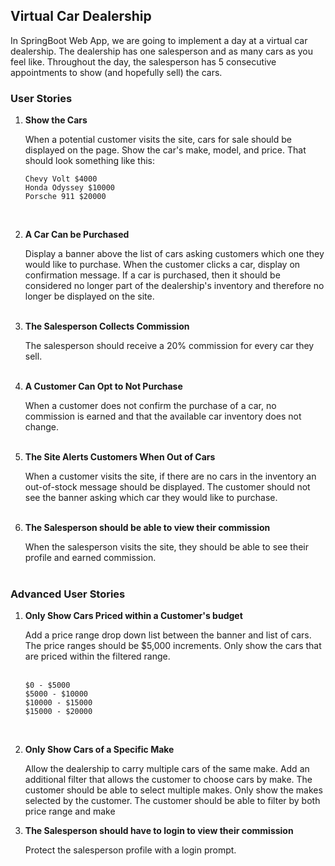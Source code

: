 ## Virtual Car Dealership

In SpringBoot Web App, we are going to implement a day at a virtual car dealership.  The dealership has one salesperson and as many cars as you feel like.  Throughout the day, the salesperson has 5 consecutive appointments to show (and hopefully sell) the cars.

### User Stories
1. **Show the Cars**

   When a potential customer visits the site, cars for sale should be displayed on the page.  Show the car's make, model, and price. That should look something like this:
    ```
    Chevy Volt $4000
    Honda Odyssey $10000
    Porsche 911 $20000
    ``` 
   <br/>

1. **A Car Can be Purchased**

   Display a banner above the list of cars asking customers which one they would like to purchase.
   When the customer clicks a car, display on confirmation message.  If a car is purchased, then it should be
   considered no longer part of the dealership's inventory and therefore no longer be displayed on the site.<br/><br/>

1. **The Salesperson Collects Commission**

   The salesperson should receive a 20% commission for every car they sell.<br/><br/>

1. **A Customer Can Opt to Not Purchase**

   When a customer does not confirm the purchase of a car, 
   no commission is earned and that the available car inventory does not change.<br/><br/>

1. **The Site Alerts Customers When Out of Cars**

   When a customer visits the site, if there are no cars in the inventory an out-of-stock message should be displayed.  The customer should not see the banner asking which car they would like to purchase.<br/><br/>

1. **The Salesperson should be able to view their commission**

   When the salesperson visits the site, they should be able to see their profile and earned commission.<br/><br/>

### Advanced User Stories

1. **Only Show Cars Priced within a Customer's budget**

   Add a price range drop down list between the banner and list of cars. The price ranges should be $5,000 increments.
   Only show the cars that are priced within the filtered range.<br/><br/>
   ```
   $0 - $5000
   $5000 - $10000
   $10000 - $15000
   $15000 - $20000
    ```
    <br/>

1. **Only Show Cars of a Specific Make**

   Allow the dealership to carry multiple cars of the same make. Add an additional filter that allows the customer to choose
   cars by make. The customer should be able to select multiple makes. Only show the makes selected by the customer.
   The customer should be able to filter by both price range and make

1. **The Salesperson should have to login to view their commission**

   Protect the salesperson profile with a login prompt.<br/><br/>

   
   